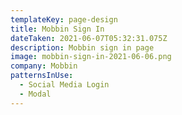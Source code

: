 ```yaml
---
templateKey: page-design
title: Mobbin Sign In
dateTaken: 2021-06-07T05:32:31.075Z
description: Mobbin sign in page
image: mobbin-sign-in-2021-06-06.png
company: Mobbin
patternsInUse:
  - Social Media Login
  - Modal
---
```

